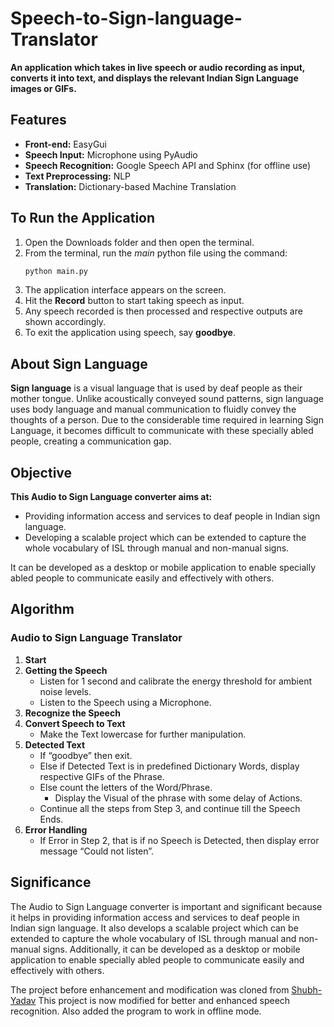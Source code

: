 # Speech-to-Sign-language-Translator

**An application which takes in live speech or audio recording as input, converts it into text, and displays the relevant Indian Sign Language images or GIFs.**

## Features
- **Front-end:** EasyGui
- **Speech Input:** Microphone using PyAudio
- **Speech Recognition:** Google Speech API and Sphinx (for offline use)
- **Text Preprocessing:** NLP
- **Translation:** Dictionary-based Machine Translation

## To Run the Application
1. Open the Downloads folder and then open the terminal.
2. From the terminal, run the *main* python file using the command:
   ```sh
   python main.py
   ```
3. The application interface appears on the screen.
4. Hit the **Record** button to start taking speech as input.
5. Any speech recorded is then processed and respective outputs are shown accordingly.
6. To exit the application using speech, say **goodbye**.

## About Sign Language
**Sign language** is a visual language that is used by deaf people as their mother tongue. Unlike acoustically conveyed sound patterns, sign language uses body language and manual communication to fluidly convey the thoughts of a person. Due to the considerable time required in learning Sign Language, it becomes difficult to communicate with these specially abled people, creating a communication gap.

## Objective
**This Audio to Sign Language converter aims at:**
- Providing information access and services to deaf people in Indian sign language.
- Developing a scalable project which can be extended to capture the whole vocabulary of ISL through manual and non-manual signs.

It can be developed as a desktop or mobile application to enable specially abled people to communicate easily and effectively with others.

## Algorithm
### Audio to Sign Language Translator
1. **Start**
2. **Getting the Speech**
   - Listen for 1 second and calibrate the energy threshold for ambient noise levels.
   - Listen to the Speech using a Microphone.
3. **Recognize the Speech**
4. **Convert Speech to Text**
   - Make the Text lowercase for further manipulation.
5. **Detected Text**
   - If “goodbye” then exit.
   - Else if Detected Text is in predefined Dictionary Words, display respective GIFs of the Phrase.
   - Else count the letters of the Word/Phrase.
     - Display the Visual of the phrase with some delay of Actions.
   - Continue all the steps from Step 3, and continue till the Speech Ends.
6. **Error Handling**
   - If Error in Step 2, that is if no Speech is Detected, then display error message “Could not listen”.

## Significance
The Audio to Sign Language converter is important and significant because it helps in providing information access and services to deaf people in Indian sign language. It also develops a scalable project which can be extended to capture the whole vocabulary of ISL through manual and non-manual signs. Additionally, it can be developed as a desktop or mobile application to enable specially abled people to communicate easily and effectively with others.

The project before enhancement and modification was cloned from <a href = "https://github.com/Shubh-Yadav/Automatic-Indian-Sign-Language-Translator">Shubh-Yadav</a>
This project is now modified for better and enhanced speech recognition. Also added the program to work in offline mode.
